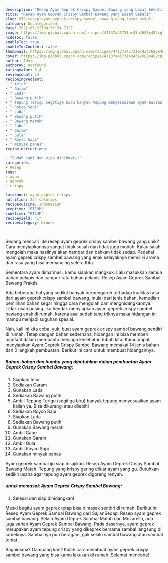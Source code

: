 ```yaml
---
description: "Resep Ayam Geprek Crispy Sambel Bawang yang Lezat Sekali"
title: "Resep Ayam Geprek Crispy Sambel Bawang yang Lezat Sekali"
slug: 979-resep-ayam-geprek-crispy-sambel-bawang-yang-lezat-sekali
category: Uncategorized
date: 2022-06-22T04:51:54.732Z
image: https://img-global.cpcdn.com/recipes/47137a45731ec43a/680x482cq70/ayam-geprek-crispy-sambel-bawang-foto-resep-utama.jpg
hideToc: false
enableToc: true
enableTocContent: false
thumbnail: https://img-global.cpcdn.com/recipes/47137a45731ec43a/680x482cq70/ayam-geprek-crispy-sambel-bawang-foto-resep-utama.jpg
cover: https://img-global.cpcdn.com/recipes/47137a45731ec43a/680x482cq70/ayam-geprek-crispy-sambel-bawang-foto-resep-utama.jpg
author: Admin
authorAv: notfound
ratingvalue: 3.4
reviewcount: 24
recipeingredient:
- " telur"
- " Garam"
- " Lada"
- " Bawang putih"
- " Tepung Terigu segitiga biru banyak tepung menyesuaikan ayam kalian ya Bisa dikurangi atau dilebihi"
- " Royco Sapi"
- " Lada"
- " Bawang putih"
- " Bawang merah"
- " Cabe"
- " Garam"
- " Gula"
- " Royco Sapi"
- " minyak panas"
recipeinstructions:

- "Sudah jadi dan siap dinikmati!"
categories:
- Resep
tags:
- ayam
- geprek
- crispy

katakunci: ayam geprek crispy 
nutrition: 254 calories
recipecuisine: Indonesian
preptime: "PT19M"
cooktime: "PT34M"
recipeyield: "1"
recipecategory: Dinner

---
```





Sedang mencari ide resep ayam geprek crispy sambel bawang yang unik? Cara menyiapkannya sangat tidak susah dan tidak juga mudah. Kalau salah mengolah maka hasilnya akan hambar dan bahkan tidak sedap. Padahal ayam geprek crispy sambel bawang yang enak selayaknya memiliki aroma dan rasa yang bisa memancing selera Kita.





Sementara ayam dimarinasi, kamu siapkan mangkuk. Lalu masukkan semua bahan pelapis dan campur rata bahan pelapis. Resep Ayam Geprek Sambal Bawang Praktis.

Ada beberapa hal yang sedikit banyak berpengaruh terhadap kualitas rasa dari ayam geprek crispy sambel bawang, mulai dari jenis bahan, kemudian pemilihan bahan segar hingga cara mengolah dan menghidangkannya. Tidak usah pusing jika hendak menyiapkan ayam geprek crispy sambel bawang enak di rumah, karena asal sudah tahu triknya maka hidangan ini mampu menjadi suguhan spesial.






Nah, kali ini kita coba, yuk, buat ayam geprek crispy sambel bawang sendiri di rumah. Tetap dengan bahan sederhana, hidangan ini bisa memberi manfaat dalam membantu menjaga kesehatan tubuh kita. Kamu dapat menyiapkan Ayam Geprek Crispy Sambel Bawang memakai 14 jenis bahan dan 0 langkah pembuatan. Berikut ini cara untuk membuat hidangannya.

<!--inarticleads1-->

##### Bahan-bahan dan bumbu yang dibutuhkan dalam pembuatan Ayam Geprek Crispy Sambel Bawang:

1. Siapkan  telur
1. Sediakan  Garam
1. Gunakan  Lada
1. Sediakan  Bawang putih
1. Ambil  Tepung Terigu (segitiga biru) banyak tepung menyesuaikan ayam kalian ya. Bisa dikurangi atau dilebihi
1. Sediakan  Royco Sapi
1. Siapkan  Lada
1. Sediakan  Bawang putih
1. Gunakan  Bawang merah
1. Ambil  Cabe
1. Gunakan  Garam
1. Ambil  Gula
1. Ambil  Royco Sapi
1. Gunakan  minyak panas


Ayam geprek sambal ijo siap disajikan. Resep Ayam Geprek Crispy Sambal Bawang Matah. Tepung yang krispy garing diluar ayam yang gu. Butuhkan sedikit usaha agar tepung ayam geprek digoreng renyah. 

<!--inarticleads2-->

#####  untuk memasak Ayam Geprek Crispy Sambel Bawang:


1. Selesai dan siap dihidangkan!

Meski begitu ayam geprek tetap bisa dimasak sendiri di rumah. Berikut ini Resep Ayam Geprek Sambal Bawang dari SajianSedap: Resep ayam geprek sambal bawang. Selain Ayam Geprek Sambal Matah dan Mozarella, ada juga varian Ayam Geprek Sambal Bawang. Pada dasarnya, ayam geprek merupakan ayam tepung crispy yang dikeprek bersama sambal langsung di cobeknya. Sambalnya pun beragam, gak selalu sambal bawang atau sambal tomat. 

Bagaimana? Gampang kan? Itulah cara membuat ayam geprek crispy sambel bawang yang bisa kamu lakukan di rumah. Selamat mencoba!
